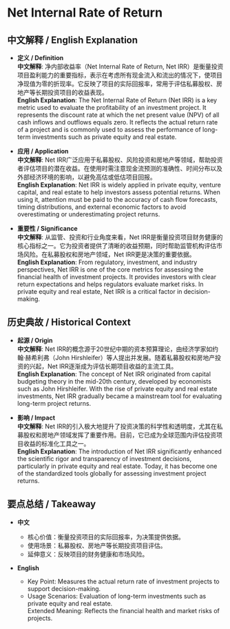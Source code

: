 # Net Internal Rate of Return

## 中文解释 / English Explanation

* **定义 / Definition**  
  **中文解释**: 净内部收益率（Net Internal Rate of Return, Net IRR）是衡量投资项目盈利能力的重要指标，表示在考虑所有现金流入和流出的情况下，使项目净现值为零的折现率。它反映了项目的实际回报率，常用于评估私募股权、房地产等长期投资项目的收益表现。  
  **English Explanation**: The Net Internal Rate of Return (Net IRR) is a key metric used to evaluate the profitability of an investment project. It represents the discount rate at which the net present value (NPV) of all cash inflows and outflows equals zero. It reflects the actual return rate of a project and is commonly used to assess the performance of long-term investments such as private equity and real estate.

* **应用 / Application**  
  **中文解释**: Net IRR广泛应用于私募股权、风险投资和房地产等领域，帮助投资者评估项目的潜在收益。在使用时需注意现金流预测的准确性、时间分布以及外部经济环境的影响，以避免高估或低估项目回报。  
  **English Explanation**: Net IRR is widely applied in private equity, venture capital, and real estate to help investors assess potential returns. When using it, attention must be paid to the accuracy of cash flow forecasts, timing distributions, and external economic factors to avoid overestimating or underestimating project returns.

* **重要性 / Significance**  
  **中文解释**: 从监管、投资和行业角度来看，Net IRR是衡量投资项目财务健康的核心指标之一。它为投资者提供了清晰的收益预期，同时帮助监管机构评估市场风险。在私募股权和房地产领域，Net IRR更是决策的重要依据。  
  **English Explanation**: From regulatory, investment, and industry perspectives, Net IRR is one of the core metrics for assessing the financial health of investment projects. It provides investors with clear return expectations and helps regulators evaluate market risks. In private equity and real estate, Net IRR is a critical factor in decision-making.

## 历史典故 / Historical Context

* **起源 / Origin**  
  **中文解释**: Net IRR的概念源于20世纪中期的资本预算理论，由经济学家如约翰·赫希利弗（John Hirshleifer）等人提出并发展。随着私募股权和房地产投资的兴起，Net IRR逐渐成为评估长期项目收益的主流工具。  
  **English Explanation**: The concept of Net IRR originated from capital budgeting theory in the mid-20th century, developed by economists such as John Hirshleifer. With the rise of private equity and real estate investments, Net IRR gradually became a mainstream tool for evaluating long-term project returns.

* **影响 / Impact**  
  **中文解释**: Net IRR的引入极大地提升了投资决策的科学性和透明度，尤其在私募股权和房地产领域发挥了重要作用。目前，它已成为全球范围内评估投资项目收益的标准化工具之一。  
  **English Explanation**: The introduction of Net IRR significantly enhanced the scientific rigor and transparency of investment decisions, particularly in private equity and real estate. Today, it has become one of the standardized tools globally for assessing investment project returns.

## 要点总结 / Takeaway

* **中文**  
  - 核心价值：衡量投资项目的实际回报率，为决策提供依据。  
  - 使用场景：私募股权、房地产等长期投资项目评估。  
  - 延伸意义：反映项目的财务健康和市场风险。

* **English**  
  - Key Point: Measures the actual return rate of investment projects to support decision-making.  
  - Usage Scenarios: Evaluation of long-term investments such as private equity and real estate.  
Extended Meaning: Reflects the financial health and market risks of projects.
